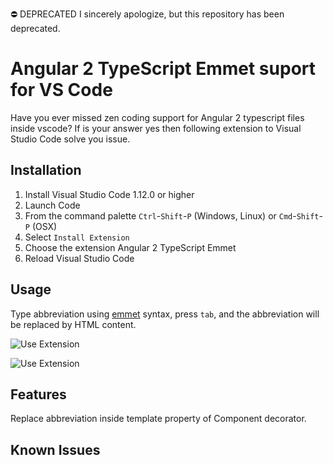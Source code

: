 ⛔️ DEPRECATED
I sincerely apologize, but this repository has been deprecated.

# Angular 2 TypeScript Emmet suport for VS Code

Have you ever missed zen coding support for Angular 2 typescript files inside vscode? If is your answer yes then following extension to Visual Studio Code solve you issue.

## Installation

1. Install Visual Studio Code 1.12.0 or higher
2. Launch Code
3. From the command palette `Ctrl`-`Shift`-`P` (Windows, Linux) or `Cmd`-`Shift`-`P` (OSX)
4. Select `Install Extension`
5. Choose the extension Angular 2 TypeScript Emmet
6. Reload Visual Studio Code

## Usage

Type abbreviation using [emmet](http://docs.emmet.io/abbreviations/) syntax, press `tab`, and the abbreviation will be replaced by HTML content.

![Use Extension](images/use-extension.gif)

![Use Extension](images/use-extension2.gif)

## Features

Replace abbreviation inside template property of Component decorator.

## Known Issues

